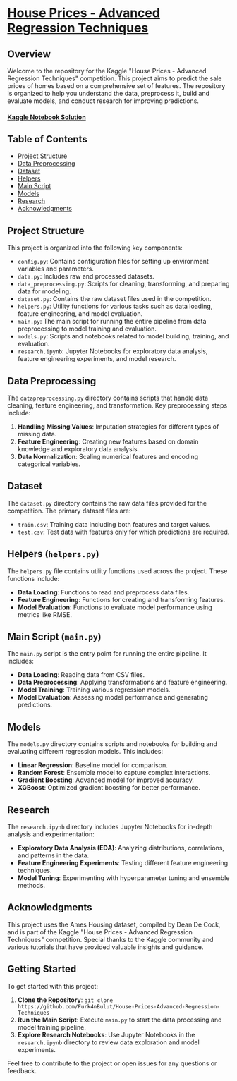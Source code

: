 # [House Prices - Advanced Regression Techniques](https://www.kaggle.com/c/house-prices-advanced-regression-techniques)

## Overview

Welcome to the repository for the Kaggle "House Prices - Advanced Regression Techniques" competition. This project aims to predict the sale prices of homes based on a comprehensive set of features. The repository is organized to help you understand the data, preprocess it, build and evaluate models, and conduct research for improving predictions.
#### [Kaggle Notebook Solution](https://www.kaggle.com/code/furkanbt/house-prices-advanced-regression-techniques)
## Table of Contents

- [Project Structure](#project-structure)
- [Data Preprocessing](#data-preprocessing)
- [Dataset](#dataset)
- [Helpers](#helperspy)
- [Main Script](#main)
- [Models](#models)
- [Research](#research)
- [Acknowledgments](#acknowledgments)

## Project Structure

This project is organized into the following key components:

- `config.py`: Contains configuration files for setting up environment variables and parameters.
- `data.py`: Includes raw and processed datasets.
- `data_preprocessing.py`: Scripts for cleaning, transforming, and preparing data for modeling.
- `dataset.py`: Contains the raw dataset files used in the competition.
- `helpers.py`: Utility functions for various tasks such as data loading, feature engineering, and model evaluation.
- `main.py`: The main script for running the entire pipeline from data preprocessing to model training and evaluation.
- `models.py`: Scripts and notebooks related to model building, training, and evaluation.
- `research.ipynb`: Jupyter Notebooks for exploratory data analysis, feature engineering experiments, and model research.

## Data Preprocessing

The `datapreprocessing.py` directory contains scripts that handle data cleaning, feature engineering, and transformation. Key preprocessing steps include:

1. **Handling Missing Values**: Imputation strategies for different types of missing data.
2. **Feature Engineering**: Creating new features based on domain knowledge and exploratory data analysis.
3. **Data Normalization**: Scaling numerical features and encoding categorical variables.

## Dataset

The `dataset.py` directory contains the raw data files provided for the competition. The primary dataset files are:

- `train.csv`: Training data including both features and target values.
- `test.csv`: Test data with features only for which predictions are required.

## Helpers (`helpers.py`)

The `helpers.py` file contains utility functions used across the project. These functions include:

- **Data Loading**: Functions to read and preprocess data files.
- **Feature Engineering**: Functions for creating and transforming features.
- **Model Evaluation**: Functions to evaluate model performance using metrics like RMSE.

## Main Script (`main.py`)

The `main.py` script is the entry point for running the entire pipeline. It includes:

- **Data Loading**: Reading data from CSV files.
- **Data Preprocessing**: Applying transformations and feature engineering.
- **Model Training**: Training various regression models.
- **Model Evaluation**: Assessing model performance and generating predictions.

## Models

The `models.py` directory contains scripts and notebooks for building and evaluating different regression models. This includes:

- **Linear Regression**: Baseline model for comparison.
- **Random Forest**: Ensemble model to capture complex interactions.
- **Gradient Boosting**: Advanced model for improved accuracy.
- **XGBoost**: Optimized gradient boosting for better performance.

## Research

The `research.ipynb` directory includes Jupyter Notebooks for in-depth analysis and experimentation:

- **Exploratory Data Analysis (EDA)**: Analyzing distributions, correlations, and patterns in the data.
- **Feature Engineering Experiments**: Testing different feature engineering techniques.
- **Model Tuning**: Experimenting with hyperparameter tuning and ensemble methods.

## Acknowledgments

This project uses the Ames Housing dataset, compiled by Dean De Cock, and is part of the Kaggle "House Prices - Advanced Regression Techniques" competition. Special thanks to the Kaggle community and various tutorials that have provided valuable insights and guidance.

## Getting Started

To get started with this project:

1. **Clone the Repository**: `git clone https://github.com/Furk4nBulut/House-Prices-Advanced-Regression-Techniques`
2. **Run the Main Script**: Execute `main.py` to start the data processing and model training pipeline.
3. **Explore Research Notebooks**: Use Jupyter Notebooks in the `research.ipynb` directory to review data exploration and model experiments.

Feel free to contribute to the project or open issues for any questions or feedback.
